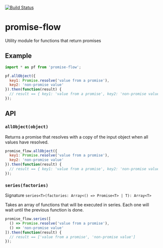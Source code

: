 [![Build Status](https://travis-ci.org/dbrockman/promise-flow.svg?branch=master)](https://travis-ci.org/dbrockman/promise-flow)

# promise-flow

Utility module for functions that return promises


## Example

```js
import * as pf from 'promise-flow';

pf.allObject({
  key1: Promise.resolve('value from a promise'),
  key2: 'non-promise value'
}).then(function(result) {
  // result == { key1: 'value from a promise', key2: 'non-promise value' }
});
```


## API

### `allObject(object)`

Returns a promise that resolves with a copy of the input object when all values have resolved.

```js
promise_flow.allObject({
  key1: Promise.resolve('value from a promise'),
  key2: 'non-promise value'
}).then(function(result) {
  // result == { key1: 'value from a promise', key2: 'non-promise value' }
});
```


### `series(factories)`

Signature `series<T>(factories: Array<() => Promise<T> | T): Array<T>`

Takes an array of functions that will be executed in series. Each one will wait until the previous function is done.

```js
promise_flow.series([
  () => Promise.resolve('value from a promise'),
  () => 'non-promise value'
]).then(function(result) {
  // result == ['value from a promise', 'non-promise value']
});
```
